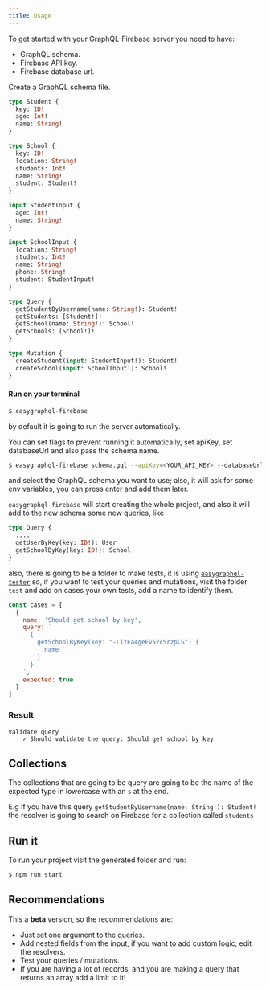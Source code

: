 ```yaml
---
title: Usage
---
```


To get started with your GraphQL-Firebase server you need to have:

+ GraphQL schema.
+ Firebase API key.
+ Firebase database url.

Create a GraphQL schema file.
```graphql
type Student {
  key: ID!
  age: Int!
  name: String!
}

type School {
  key: ID!
  location: String!
  students: Int!
  name: String!
  student: Student!
}

input StudentInput {
  age: Int!
  name: String!
}

input SchoolInput {
  location: String!
  students: Int!
  name: String!
  phone: String!
  student: StudentInput!
}

type Query {
  getStudentByUsername(name: String!): Student!
  getStudents: [Student!]!
  getSchool(name: String!): School!
  getSchools: [School!]!
}

type Mutation {
  createStudent(input: StudentInput!): Student!
  createSchool(input: SchoolInput!): School!
}
```

#### Run on your terminal

```bash
$ easygraphql-firebase
```
by default it is going to run the server automatically.

You can set flags to prevent running it automatically, set apiKey, set databaseUrl and also pass the schema name.

```bash
$ easygraphql-firebase schema.gql --apiKey=<YOUR_API_KEY> --databaseUrl=<YOUR_DATABASE_URL> --start=false
```


and select the GraphQL schema you want to use; also, it will ask for some env variables,
you can press enter and add them later.

`easygraphql-firebase` will start creating the whole project, and also it will add to the new schema
some new queries, like
```graphql
type Query {
  ....
  getUserByKey(key: ID!): User
  getSchoolByKey(key: ID!): School
}
```

also, there is going to be a folder to make tests, it is using [`easygraphql-tester`](https://github.com/EasyGraphQL/easygraphql-tester)
so, if you want to test your queries and mutations, visit the folder `test` and add on cases your own tests, add a name to identify them.

```js
const cases = [
  {
    name: 'Should get school by key',
    query: `
      {
        getSchoolByKey(key: "-LTYEa4geFv52c5rzpCS") {
          name
        }
      }
    `,
    expected: true
  }
]
```

### Result
```shell
Validate query
    ✓ Should validate the query: Should get school by key
```

## Collections

The collections that are going to be query are going to be the name of the expected type in lowercase with an `s` at the end.

E.g
If you have this query `getStudentByUsername(name: String!): Student!` the resolver is going to search on Firebase
for a collection called `students`

## Run it
To run your project visit the generated folder and run:

```bash
$ npm run start
```

## Recommendations
This a **beta** version, so the recommendations are:

+ Just set one argument to the queries.
+ Add nested fields from the input, if you want to add custom logic, edit the resolvers.
+ Test your queries / mutations.
+ If you are having a lot of records, and you are making a query that returns an array
  add a limit to it!
